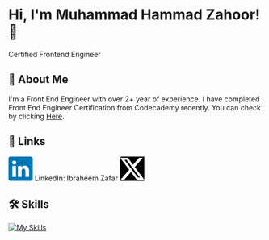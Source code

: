 # Hi, I'm Muhammad Hammad Zahoor! 👋

Certified Frontend Engineer

## 🚀 About Me

I'm a Front End Engineer with over 2+ year of experience. I have completed Front End Engineer Certification from Codecademy recently. You can check by clicking
[Here](https://www.codecademy.com/profiles/hammadzahoor/certificates/2682884a0719474f96407efe432fdd87).


## 🔗 Links
[![linkedin](https://raw.githubusercontent.com/CLorant/readme-social-icons/main/medium/filled/linkedin.svg)](www.linkedin.com/in/m-hammad-zahoor) LinkedIn: Ibraheem Zafar
[![twitter](https://raw.githubusercontent.com/CLorant/readme-social-icons/main/medium/filled/twitter-x.svg)](https://x.com/M_HAMMAD_ZAHOOR)


## 🛠 Skills
[![My Skills](https://skillicons.dev/icons?i=html,css,bootstrap,tailwind,javascript,typescript,react,redux,nodejs,nextjs,c,cpp,wordpress,git,github&perline=5)](https://skillicons.dev)








<!--
**Hammadzahoor/hammadzahoor** is a ✨ _special_ ✨ repository because its `README.md` (this file) appears on your GitHub profile.

Here are some ideas to get you started:

- 🔭 I’m currently working on ...
- 🌱 I’m currently learning ...
- 👯 I’m looking to collaborate on ...
- 🤔 I’m looking for help with ...
- 💬 Ask me about ...
- 📫 How to reach me: ...
- 😄 Pronouns: ...
- ⚡ Fun fact: ...
-->
